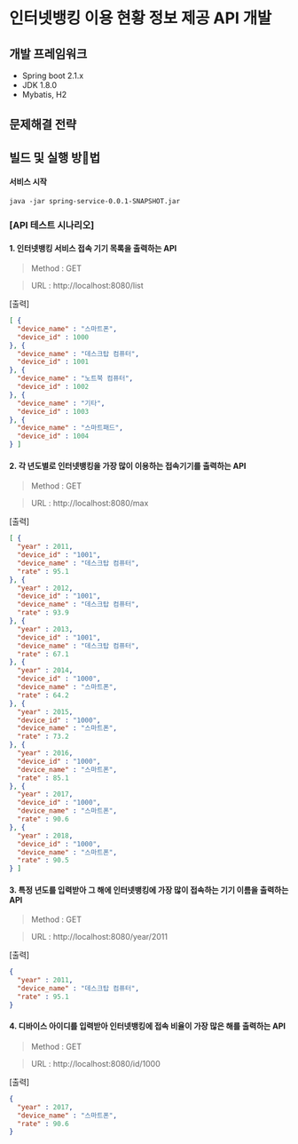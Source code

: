 # 인터넷뱅킹 이용 현황 정보 제공 API 개발

## 개발 프레임워크

- Spring boot 2.1.x
- JDK 1.8.0
- Mybatis, H2

## 문제해결 전략



## 빌드 및 실행 방법

#### 서비스 시작

``` java -jar spring-service-0.0.1-SNAPSHOT.jar ```

### [API 테스트 시나리오]

#### 1. 인터넷뱅킹 서비스 접속 기기 목록을 출력하는 API 

> Method : GET

> URL : http://localhost:8080/list

[출력]

```JSON
[ {
  "device_name" : "스마트폰",
  "device_id" : 1000
}, {
  "device_name" : "데스크탑 컴퓨터",
  "device_id" : 1001
}, {
  "device_name" : "노트북 컴퓨터",
  "device_id" : 1002
}, {
  "device_name" : "기타",
  "device_id" : 1003
}, {
  "device_name" : "스마트패드",
  "device_id" : 1004
} ]
```

#### 2. 각 년도별로 인터넷뱅킹을 가장 많이 이용하는 접속기기를 출력하는 API 

> Method : GET

> URL : http://localhost:8080/max

[출력]

```JSON
[ {
  "year" : 2011,
  "device_id" : "1001",
  "device_name" : "데스크탑 컴퓨터",
  "rate" : 95.1
}, {
  "year" : 2012,
  "device_id" : "1001",
  "device_name" : "데스크탑 컴퓨터",
  "rate" : 93.9
}, {
  "year" : 2013,
  "device_id" : "1001",
  "device_name" : "데스크탑 컴퓨터",
  "rate" : 67.1
}, {
  "year" : 2014,
  "device_id" : "1000",
  "device_name" : "스마트폰",
  "rate" : 64.2
}, {
  "year" : 2015,
  "device_id" : "1000",
  "device_name" : "스마트폰",
  "rate" : 73.2
}, {
  "year" : 2016,
  "device_id" : "1000",
  "device_name" : "스마트폰",
  "rate" : 85.1
}, {
  "year" : 2017,
  "device_id" : "1000",
  "device_name" : "스마트폰",
  "rate" : 90.6
}, {
  "year" : 2018,
  "device_id" : "1000",
  "device_name" : "스마트폰",
  "rate" : 90.5
} ]
```

#### 3. 특정 년도를 입력받아 그 해에 인터넷뱅킹에 가장 많이 접속하는 기기 이름을 출력하는 API

> Method : GET

> URL : http://localhost:8080/year/2011

[출력]

```JSON
{
  "year" : 2011,
  "device_name" : "데스크탑 컴퓨터",
  "rate" : 95.1
}
```

#### 4. 디바이스 아이디를 입력받아 인터넷뱅킹에 접속 비율이 가장 많은 해를 출력하는 API

> Method : GET

> URL : http://localhost:8080/id/1000

[출력]

```JSON
{
  "year" : 2017,
  "device_name" : "스마트폰",
  "rate" : 90.6
}
```





